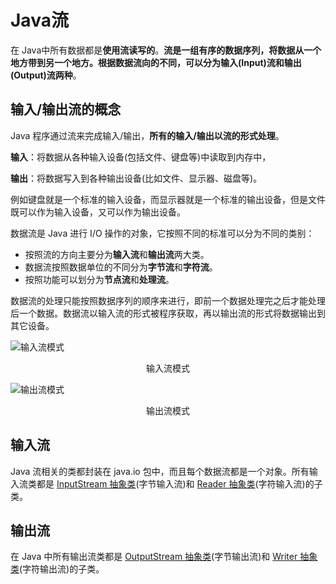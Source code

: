 # Java流

在 Java中所有数据都是**使用流读写的**。**流是一组有序的数据序列，将数据从一个地方带到另一个地方。根据数据流向的不同，可以分为输入(Input)流和输出(Output)流两种**。

## 输入/输出流的概念

Java 程序通过流来完成输入/输出，**所有的输入/输出以流的形式处理**。

**输入**：将数据从各种输入设备(包括文件、键盘等)中读取到内存中，

**输出**：将数据写入到各种输出设备(比如文件、显示器、磁盘等)。

例如键盘就是一个标准的输入设备，而显示器就是一个标准的输出设备，但是文件既可以作为输入设备，又可以作为输出设备。

数据流是 Java 进行 I/O 操作的对象，它按照不同的标准可以分为不同的类别：

- 按照流的方向主要分为**输入流**和**输出流**两大类。
- 数据流按照数据单位的不同分为**字节流**和**字符流**。
- 按照功能可以划分为**节点流**和**处理流**。


数据流的处理只能按照数据序列的顺序来进行，即前一个数据处理完之后才能处理后一个数据。数据流以输入流的形式被程序获取，再以输出流的形式将数据输出到其它设备。

![输入流模式](http://c.biancheng.net/uploads/allimg/200115/5-200115142HWK.png)

<p  style="text-align:center;"> 输入流模式</p>

![输出流模式](http://c.biancheng.net/uploads/allimg/200115/5-200115142K1644.png)

<p  style="text-align:center;"> 输出流模式</p>

## 输入流

Java 流相关的类都封装在 java.io 包中，而且每个数据流都是一个对象。所有输入流类都是 [InputStream 抽象类](inputstream.md)(字节输入流)和 [Reader 抽象类](reader.md)(字符输入流)的子类。

## 输出流

在 Java 中所有输出流类都是 [OutputStream 抽象类](outputstream.md)(字节输出流)和 [Writer 抽象类](writer,md)(字符输出流)的子类。

